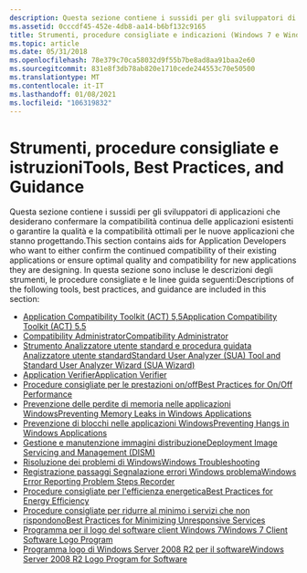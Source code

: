 ```yaml
---
description: Questa sezione contiene i sussidi per gli sviluppatori di applicazioni che desiderano confermare la compatibilità continua delle applicazioni esistenti o garantire la qualità e la compatibilità ottimali per le nuove applicazioni che stanno progettando.
ms.assetid: 0cccdf45-452e-4db8-aa14-b6bf132c9165
title: Strumenti, procedure consigliate e indicazioni (Windows 7 e Windows Server 2008 R2 Application Quality Cookbook)
ms.topic: article
ms.date: 05/31/2018
ms.openlocfilehash: 78e379c70ca58032d9f55b7be8ad8aa91baa2e60
ms.sourcegitcommit: 831e8f3db78ab820e1710cede244553c70e50500
ms.translationtype: MT
ms.contentlocale: it-IT
ms.lasthandoff: 01/08/2021
ms.locfileid: "106319832"
---
```

# <a name="tools-best-practices-and-guidance"></a><span data-ttu-id="36e59-103">Strumenti, procedure consigliate e istruzioni</span><span class="sxs-lookup"><span data-stu-id="36e59-103">Tools, Best Practices, and Guidance</span></span>

<span data-ttu-id="36e59-104">Questa sezione contiene i sussidi per gli sviluppatori di applicazioni che desiderano confermare la compatibilità continua delle applicazioni esistenti o garantire la qualità e la compatibilità ottimali per le nuove applicazioni che stanno progettando.</span><span class="sxs-lookup"><span data-stu-id="36e59-104">This section contains aids for Application Developers who want to either confirm the continued compatibility of their existing applications or ensure optimal quality and compatibility for new applications they are designing.</span></span> <span data-ttu-id="36e59-105">In questa sezione sono incluse le descrizioni degli strumenti, le procedure consigliate e le linee guida seguenti:</span><span class="sxs-lookup"><span data-stu-id="36e59-105">Descriptions of the following tools, best practices, and guidance are included in this section:</span></span>

-   [<span data-ttu-id="36e59-106">Application Compatibility Toolkit (ACT) 5,5</span><span class="sxs-lookup"><span data-stu-id="36e59-106">Application Compatibility Toolkit (ACT) 5.5</span></span>](application-compatibility-toolkit--act-.md)
-   [<span data-ttu-id="36e59-107">Compatibility Administrator</span><span class="sxs-lookup"><span data-stu-id="36e59-107">Compatibility Administrator</span></span>](compatibility-administrator.md)
-   [<span data-ttu-id="36e59-108">Strumento Analizzatore utente standard e procedura guidata Analizzatore utente standard</span><span class="sxs-lookup"><span data-stu-id="36e59-108">Standard User Analyzer (SUA) Tool and Standard User Analyzer Wizard (SUA Wizard)</span></span>](standard-user-analyzer--sua--tool-and-standard-user-analyzer-wizard--sua-wizard-.md)
-   [<span data-ttu-id="36e59-109">Application Verifier</span><span class="sxs-lookup"><span data-stu-id="36e59-109">Application Verifier</span></span>](application-verifier.md)
-   [<span data-ttu-id="36e59-110">Procedure consigliate per le prestazioni on/off</span><span class="sxs-lookup"><span data-stu-id="36e59-110">Best Practices for On/Off Performance</span></span>](best-practices-for-on-off-performance.md)
-   [<span data-ttu-id="36e59-111">Prevenzione delle perdite di memoria nelle applicazioni Windows</span><span class="sxs-lookup"><span data-stu-id="36e59-111">Preventing Memory Leaks in Windows Applications</span></span>](preventing-memory-leaks-in-windows-applications.md)
-   [<span data-ttu-id="36e59-112">Prevenzione di blocchi nelle applicazioni Windows</span><span class="sxs-lookup"><span data-stu-id="36e59-112">Preventing Hangs in Windows Applications</span></span>](preventing-hangs-in-windows-applications.md)
-   [<span data-ttu-id="36e59-113">Gestione e manutenzione immagini distribuzione</span><span class="sxs-lookup"><span data-stu-id="36e59-113">Deployment Image Servicing and Management (DISM)</span></span>](dism-replaces-pkgmgr-peimg-and-intlconfg-tools.md)
-   [<span data-ttu-id="36e59-114">Risoluzione dei problemi di Windows</span><span class="sxs-lookup"><span data-stu-id="36e59-114">Windows Troubleshooting</span></span>](compatibility---windows-troubleshooting.md)
-   [<span data-ttu-id="36e59-115">Registrazione passaggi Segnalazione errori Windows problema</span><span class="sxs-lookup"><span data-stu-id="36e59-115">Windows Error Reporting Problem Steps Recorder</span></span>](windows-error-reporting-problem-steps-recorder.md)
-   [<span data-ttu-id="36e59-116">Procedure consigliate per l'efficienza energetica</span><span class="sxs-lookup"><span data-stu-id="36e59-116">Best Practices for Energy Efficiency</span></span>](energy-efficiency-best-practices.md)
-   [<span data-ttu-id="36e59-117">Procedure consigliate per ridurre al minimo i servizi che non rispondono</span><span class="sxs-lookup"><span data-stu-id="36e59-117">Best Practices for Minimizing Unresponsive Services</span></span>](performance-improvement---minimizing-unresponsive-services.md)
-   [<span data-ttu-id="36e59-118">Programma per il logo del software client Windows 7</span><span class="sxs-lookup"><span data-stu-id="36e59-118">Windows 7 Client Software Logo Program</span></span>](certification-for-windows-7-and-windows-server-2008-r2-applications.md)
-   [<span data-ttu-id="36e59-119">Programma logo di Windows Server 2008 R2 per il software</span><span class="sxs-lookup"><span data-stu-id="36e59-119">Windows Server 2008 R2 Logo Program for Software</span></span>](windows-server-2008-r2-logo-program-for-software.md)

 

 



